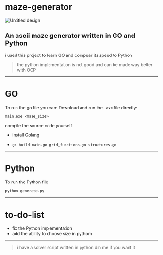 # maze-generator
![Untitled design](https://github.com/user-attachments/assets/46a6c8e8-74d3-4ae7-bda6-ea6ebd8b418d)

An ascii maze generator written in GO and Python
---
i used this project to learn GO and compear its speed to Python 

> the python implementation is not good and can be made way better with OOP

---
# GO
To run the go file you can:
Download and run the `.exe` file directly:
```
main.exe <maze_size>
```

compile the source code yourself
- install [Golang](https://go.dev/doc/install)
- ```
  go build main.go grid_functions.go structures.go
  ```
---
# Python
To run the Python file
```
python generate.py
```

---

# to-do-list
- fix the Python implementation
- add the ability to choose size in pythom
---

> i have a solver script written in python dm me if you want it
  
